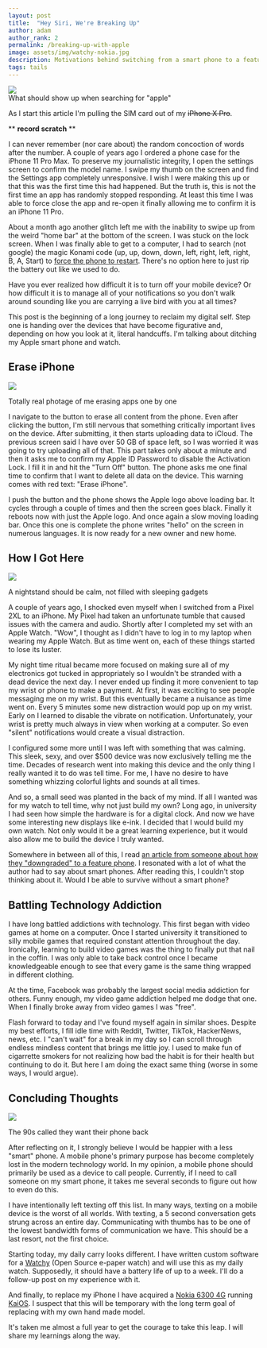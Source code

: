 ```yaml
---
layout: post
title:  "Hey Siri, We're Breaking Up"
author: adam
author_rank: 2
permalink: /breaking-up-with-apple
image: assets/img/watchy-nokia.jpg
description: Motivations behind switching from a smart phone to a feature phone
tags: tails
---
```


<img src="/assets/img/apple.jpg"/>
<figcaption>What should show up when searching for "apple"</figcaption>

As I start this article I'm pulling the SIM card out of my ~~iPhone X Pro~~.

** **record scratch** **

I can never remember (nor care about) the random concoction of words after the number.  A couple of years ago I ordered a phone case for the iPhone 11 Pro Max. To preserve my journalistic integrity, I open the settings screen to confirm the model name.  I swipe my thumb on the screen and find the Settings app completely unresponsive.  I wish I were making this up or that this was the first time this had happened.  But the truth is, this is not the first time an app has randomly stopped responding.  At least this time I was able to force close the app and re-open it finally allowing me to confirm it is an iPhone 11 Pro. 

About a month ago another glitch left me with the inability to swipe up from the weird "home bar" at the bottom of the screen. I was stuck on the lock screen.  When I was finally able to get to a computer, I had to search (not google) the magic Konami code (up, up, down, down, left, right, left, right, B, A, Start) to [force the phone to restart](https://support.apple.com/en-ca/guide/iphone/iph8903c3ee6/ios). There's no option here to just rip the battery out like we used to do.  

Have you ever realized how difficult it is to turn off your mobile device? Or how difficult it is to manage all of your notifications so you don't walk around sounding like you are carrying a live bird with you at all times?

This post is the beginning of a long journey to reclaim my digital self.  Step one is handing over the devices that have become figurative and, depending on how you look at it, literal handcuffs.  I'm talking about ditching my Apple smart phone and watch.

## Erase iPhone

![](/assets/img/erasebook.jpg)
<figcaption>Totally real photage of me erasing apps one by one</figcaption>

I navigate to the button to erase all content from the phone.  Even after clicking the button, I'm still nervous that something critically important lives on the device.  After submitting, it then starts uploading data to iCloud.  The previous screen said I have over 50 GB of space left, so I was worried it was going to try uploading all of that.  This part takes only about a minute and then it asks me to confirm my Apple ID Password to disable the Activation Lock.  I fill it in and hit the "Turn Off" button.  The phone asks me one final time to confirm that I want to delete all data on the device.  This warning comes with red text: "Erase iPhone".  

I push the button and the phone shows the Apple logo above loading bar.  It cycles through a couple of times and then the screen goes black.  Finally it reboots now with just the Apple logo. And once again a slow moving loading bar.  Once this one is complete the phone writes "hello" on the screen in numerous languages.  It is now ready for a new owner and new home.

## How I Got Here

![](/assets/img/nightstand-electronics.jpg)
<figcaption>A nightstand should be calm, not filled with sleeping gadgets</figcaption>

A couple of years ago, I shocked even myself when I switched from a Pixel 2XL to an iPhone. My Pixel had taken an unfortunate tumble that caused issues with the camera and audio.  Shortly after I completed my set with an Apple Watch.  "Wow", I thought as I didn't have to log in to my laptop when wearing my Apple Watch.  But as time went on, each of these things started to lose its luster.  

My night time ritual became more focused on making sure all of my electronics got tucked in appropriately so I wouldn't be stranded with a dead device the next day.  I never ended up finding it more convenient to tap my wrist or phone to make a payment. At first, it was exciting to see people messaging me on my wrist.  But this eventually became a nuisance as time went on.  Every 5 minutes some new distraction would pop up on my wrist.  Early on I learned to disable the vibrate on notification.  Unfortunately, your wrist is pretty much always in view when working at a computer.  So even "silent" notifications would create a visual distraction.

I configured some more until I was left with something that was calming.  This sleek, sexy, and over $500 device was now exclusively telling me the time. Decades of research went into making this device and the only thing I really wanted it to do was tell time.  For me, I have no desire to have something whizzing colorful lights and sounds at all times.  

And so, a small seed was planted in the back of my mind. If all I wanted was for my watch to tell time, why not just build my own?  Long ago, in university I had seen how simple the hardware is for a digital clock.  And now we have some interesting new displays like e-ink.  I decided that I would build my own watch.  Not only would it be a great learning experience, but it would also allow me to build the device I truly wanted.

Somewhere in between all of this, I read [an article from someone about how they "downgraded" to a feature phone](https://artmatsak.com/post/first-three-months-with-nokia/). I resonated with a lot of what the author had to say about smart phones.  After reading this, I couldn't stop thinking about it. Would I be able to survive without a smart phone?

## Battling Technology Addiction

I have long battled addictions with technology. This first began with video games at home on a computer.  Once I started university it transitioned to silly mobile games that required constant attention throughout the day. Ironically, learning to build video games was the thing to finally put that nail in the coffin.  I was only able to take back control once I became knowledgeable enough to see that every game is the same thing wrapped in different clothing.

At the time, Facebook was probably the largest social media addiction for others.  Funny enough, my video game addiction helped me dodge that one.  When I finally broke away from video games I was "free".

Flash forward to today and I've found myself again in similar shoes. Despite my best efforts, I fill idle time with Reddit, Twitter, TikTok, HackerNews, news, etc.  I "can't wait" for a break in my day so I can scroll through endless mindless content that brings me little joy.  I used to make fun of cigarrette smokers for not realizing how bad the habit is for their health but continuing to do it.  But here I am doing the exact same thing (worse in some ways, I would argue).

## Concluding Thoughts

![](/assets/img/watchy-nokia.jpg)
<figcaption>The 90s called they want their phone back</figcaption>

After reflecting on it, I strongly believe I would be happier with a less "smart" phone. A mobile phone's primary purpose has become completely lost in the modern technology world. In my opinion, a mobile phone should primarily be used as a device to call people.  Currently, if I need to call someone on my smart phone, it takes me several seconds to figure out how to even do this.  

I have intentionally left texting off this list. In many ways, texting on a mobile device is the worst of all worlds.  With texting, a 5 second conversation gets strung across an entire day. Communicating with thumbs has to be one of the lowest bandwidth forms of communication we have.  This should be a last resort, not the first choice. 

Starting today, my daily carry looks different.  I have written custom software for a [Watchy](https://watchy.sqfmi.com/) (Open Source e-paper watch) and will use this as my daily watch.  Supposedly, it should have a battery life of up to a week.  I'll do a follow-up post on my experience with it.

And finally, to replace my iPhone I have acquired a [Nokia 6300 4G](https://www.nokia.com/phones/en_us/nokia-6300-4g?sku=16LIOB11A03) running [KaiOS](https://www.kaiostech.com/). I suspect that this will be temporary with the long term goal of replacing with my own hand made model.

It's taken me almost a full year to get the courage to take this leap.  I will share my learnings along the way.
